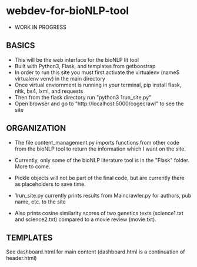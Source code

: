 # webdev-for-bioNLP-tool
* WORK IN PROGRESS

BASICS
--------------------------------------
* This will be the web interface for the bioNLP lit tool
* Built with Python3, Flask, and templates from getboostrap
* In order to run this site you must first activate the virtualenv (name$ virtualenv venv) in the main directory
* Once virtual enviornment is running in your terminal, pip install flask, nltk, bs4, lxml, and requests
* Then from the flask directory run "python3 1run_site.py"
* Open browser and go to "http://localhost:5000/cogecrawl" to see the site

ORGANIZATION
--------------------------------------
* The file content_management.py imports functions from other code from the bioNLP tool to return the information which I want on the site.
* Currently, only some of the bioNLP literature tool is in the "Flask" folder. More to come.
* Pickle objects will not be part of the final code, but are currently there as placeholders to save time. 

* 1run_site.py currently prints results from Maincrawler.py for authors, pub name, etc. to the site
* Also prints cosine similarity scores of two genetics texts (science1.txt and science2.txt) compared to a movie review (movie.txt). 

TEMPLATES
--------------------------------------
See dashboard.html for main content (dashboard.html is a continuation of header.html)
